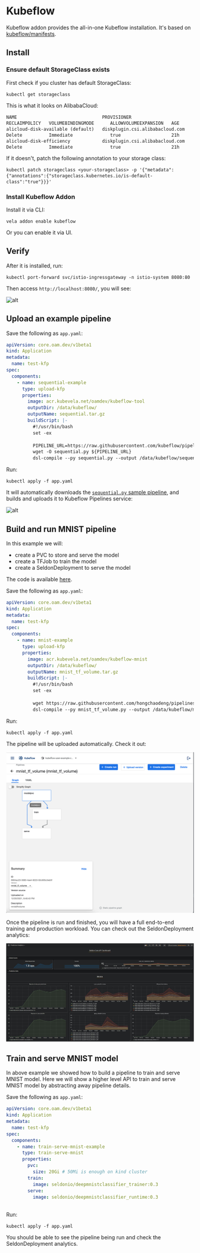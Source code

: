 # Kubeflow

Kubeflow addon provides the all-in-one Kubeflow installation. It's based on [kubeflow/manifests](https://github.com/kubeflow/manifests).

## Install

### Ensure default StorageClass exists

First check if you cluster has default StorageClass:

```
kubectl get storageclass
```

This is what it looks on AlibabaCloud:

```
NAME                                PROVISIONER                       RECLAIMPOLICY   VOLUMEBINDINGMODE      ALLOWVOLUMEEXPANSION   AGE
alicloud-disk-available (default)   diskplugin.csi.alibabacloud.com   Delete          Immediate              true                   21h
alicloud-disk-efficiency            diskplugin.csi.alibabacloud.com   Delete          Immediate              true                   21h
```

If it doesn't, patch the following annotation to your storage class:

```
kubectl patch storageclass <your-storageclass> -p '{"metadata": {"annotations":{"storageclass.kubernetes.io/is-default-class":"true"}}}'
```

### Install Kubeflow Addon

Install it via CLI:

```
vela addon enable kubeflow
```

Or you can enable it via UI.


## Verify

After it is installed, run:

```
kubectl port-forward svc/istio-ingressgateway -n istio-system 8080:80
```

Then access `http://localhost:8080/`, you will see:

![alt](./kubeflow-home.jpg)


## Upload an example pipeline

Save the following as `app.yaml`:

```yaml
apiVersion: core.oam.dev/v1beta1
kind: Application
metadata:
  name: test-kfp
spec:
  components:
    - name: sequential-example
      type: upload-kfp
      properties:
        image: acr.kubevela.net/oamdev/kubeflow-tool
        outputDir: /data/kubeflow/
        outputName: sequential.tar.gz
        buildScript: |-
          #!/usr/bin/bash
          set -ex

          PIPELINE_URL=https://raw.githubusercontent.com/kubeflow/pipelines/master/samples/core/sequential/sequential.py
          wget -O sequential.py ${PIPELINE_URL}
          dsl-compile --py sequential.py --output /data/kubeflow/sequential.tar.gz
```

Run:

```
kubectl apply -f app.yaml
```

It will automatically downloads the [`sequential.py` sample pipeline](https://github.com/kubeflow/pipelines/blob/master/samples/core/sequential/sequential.py),
and builds and uploads it to Kubeflow Pipelines service:

![alt](upload-pipeline.jpg)


## Build and run MNIST pipeline

In this example we will:

- create a PVC to store and serve the model
- create a TFJob to train the model
- create a SeldonDeployment to serve the model

The code is available [here](https://github.com/hongchaodeng/pipelines/blob/master/samples/contrib/seldon/mnist_tf_volume.py).

Save the following as `app.yaml`:

```yaml
apiVersion: core.oam.dev/v1beta1
kind: Application
metadata:
  name: test-kfp
spec:
  components:
    - name: mnist-example
      type: upload-kfp
      properties:
        image: acr.kubevela.net/oamdev/kubeflow-mnist
        outputDir: /data/kubeflow/
        outputName: mnist_tf_volume.tar.gz
        buildScript: |-
          #!/usr/bin/bash
          set -ex

          wget https://raw.githubusercontent.com/hongchaodeng/pipelines/master/samples/contrib/seldon/mnist_tf_volume.py
          dsl-compile --py mnist_tf_volume.py --output /data/kubeflow/mnist_tf_volume.tar.gz
```

Run:

```
kubectl apply -f app.yaml
```

The pipeline will be uploaded automatically. Check it out:

![alt](mnist.png)

Once the pipeline is run and finished, you will have a full end-to-end training and production workload.
You can check out the SeldonDeployment analytics:


![alt](seldon-analytics.jpeg)


## Train and serve MNIST model

In above example we showed how to build a pipeline to train and serve MNIST model.
Here we will show a higher level API to train and serve MNIST model by abstracting away pipeline details.


Save the following as `app.yaml`:


```yaml
apiVersion: core.oam.dev/v1beta1
kind: Application
metadata:
  name: test-kfp
spec:
  components:
    - name: train-serve-mnist-example
      type: train-serve-mnist
      properties:
        pvc:
          size: 20Gi # 50Mi is enough on kind cluster
        train:
          image: seldonio/deepmnistclassifier_trainer:0.3
        serve:
          image: seldonio/deepmnistclassifier_runtime:0.3
        
```

Run:

```
kubectl apply -f app.yaml
```

You should be able to see the pipeline being run and check the SeldonDeployment analytics.
